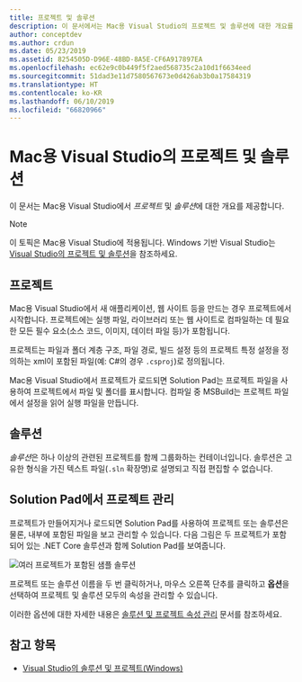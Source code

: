 ```yaml
---
title: 프로젝트 및 솔루션
description: 이 문서에서는 Mac용 Visual Studio의 프로젝트 및 솔루션에 대한 개요를 제공합니다.
author: conceptdev
ms.author: crdun
ms.date: 05/23/2019
ms.assetid: 8254505D-D96E-48BD-8A5E-CF6A917897EA
ms.openlocfilehash: ec62e9c0b449f5f2aed568735c2a10d1f6634eed
ms.sourcegitcommit: 51dad3e11d7580567673e0d426ab3b0a17584319
ms.translationtype: HT
ms.contentlocale: ko-KR
ms.lasthandoff: 06/10/2019
ms.locfileid: "66820966"
---
```

# <a name="projects-and-solutions-in-visual-studio-for-mac"></a>Mac용 Visual Studio의 프로젝트 및 솔루션

이 문서는 Mac용 Visual Studio에서 *프로젝트* 및 *솔루션*에 대한 개요를 제공합니다.

> [!NOTE] 
> 이 토픽은 Mac용 Visual Studio에 적용됩니다. Windows 기반 Visual Studio는 [Visual Studio의 프로젝트 및 솔루션](/visualstudio/ide/solutions-and-projects-in-visual-studio)을 참조하세요.

## <a name="projects"></a>프로젝트

Mac용 Visual Studio에서 새 애플리케이션, 웹 사이트 등을 만드는 경우 프로젝트에서 시작합니다. 프로젝트에는 실행 파일, 라이브러리 또는 웹 사이트로 컴파일하는 데 필요한 모든 필수 요소(소스 코드, 이미지, 데이터 파일 등)가 포함됩니다.

프로젝트는 파일과 폴더 계층 구조, 파일 경로, 빌드 설정 등의 프로젝트 특정 설정을 정의하는 xml이 포함된 파일(예: C#의 경우 `.csproj`)로 정의됩니다.

Mac용 Visual Studio에서 프로젝트가 로드되면 Solution Pad는 프로젝트 파일을 사용하여 프로젝트에서 파일 및 폴더를 표시합니다. 컴파일 중 MSBuild는 프로젝트 파일에서 설정을 읽어 실행 파일을 만듭니다.

## <a name="solutions"></a>솔루션

*솔루션*은 하나 이상의 관련된 프로젝트를 함께 그룹화하는 컨테이너입니다. 솔루션은 고유한 형식을 가진 텍스트 파일(`.sln` 확장명)로 설명되고 직접 편집할 수 없습니다.

## <a name="managing-projects-in-the-solution-pad"></a>Solution Pad에서 프로젝트 관리

프로젝트가 만들어지거나 로드되면 Solution Pad를 사용하여 프로젝트 또는 솔루션은 물론, 내부에 포함된 파일을 보고 관리할 수 있습니다. 다음 그림은 두 프로젝트가 포함되어 있는 .NET Core 솔루션과 함께 Solution Pad를 보여줍니다.

![여러 프로젝트가 포함된 샘플 솔루션](media/solution-example.png)

프로젝트 또는 솔루션 이름을 두 번 클릭하거나, 마우스 오른쪽 단추를 클릭하고 **옵션**을 선택하여 프로젝트 및 솔루션 모두의 속성을 관리할 수 있습니다.

이러한 옵션에 대한 자세한 내용은 [솔루션 및 프로젝트 속성 관리](managing-solutions-and-project-properties.md) 문서를 참조하세요.

## <a name="see-also"></a>참고 항목

- [Visual Studio의 솔루션 및 프로젝트(Windows)](/visualstudio/ide/solutions-and-projects-in-visual-studio)
